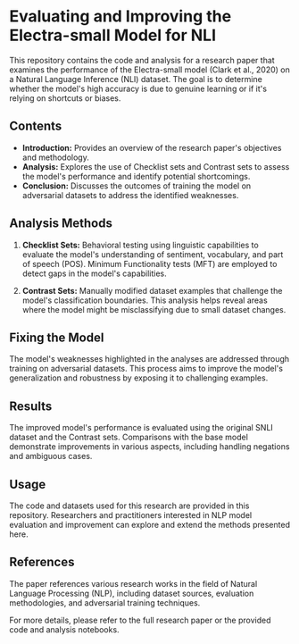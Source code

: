 # Evaluating and Improving the Electra-small Model for NLI

This repository contains the code and analysis for a research paper that examines the performance of the Electra-small model (Clark et al., 2020) on a Natural Language Inference (NLI) dataset. The goal is to determine whether the model's high accuracy is due to genuine learning or if it's relying on shortcuts or biases.

## Contents

- **Introduction:** Provides an overview of the research paper's objectives and methodology.
- **Analysis:** Explores the use of Checklist sets and Contrast sets to assess the model's performance and identify potential shortcomings.
- **Conclusion:** Discusses the outcomes of training the model on adversarial datasets to address the identified weaknesses.

## Analysis Methods

1. **Checklist Sets:** Behavioral testing using linguistic capabilities to evaluate the model's understanding of sentiment, vocabulary, and part of speech (POS). Minimum Functionality tests (MFT) are employed to detect gaps in the model's capabilities.

2. **Contrast Sets:** Manually modified dataset examples that challenge the model's classification boundaries. This analysis helps reveal areas where the model might be misclassifying due to small dataset changes.

## Fixing the Model

The model's weaknesses highlighted in the analyses are addressed through training on adversarial datasets. This process aims to improve the model's generalization and robustness by exposing it to challenging examples.

## Results

The improved model's performance is evaluated using the original SNLI dataset and the Contrast sets. Comparisons with the base model demonstrate improvements in various aspects, including handling negations and ambiguous cases.

## Usage

The code and datasets used for this research are provided in this repository. Researchers and practitioners interested in NLP model evaluation and improvement can explore and extend the methods presented here.

## References

The paper references various research works in the field of Natural Language Processing (NLP), including dataset sources, evaluation methodologies, and adversarial training techniques.

For more details, please refer to the full research paper or the provided code and analysis notebooks.
